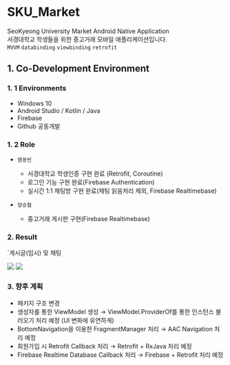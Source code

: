 # SKU_Market   
SeoKyeong University Market Android Native Application   
서경대학교 학생들을 위한 중고거래 모바일 애플리케이션입니다.  
`MVVM` `databinding` `viewbinding` `retrofit`

## 1. Co-Development Environment  
### 1. 1 Environments
- Windows 10
- Android Studio / Kotlin / Java
- Firebase
- Github 공동개발

### 1. 2 Role
- `염동빈`
  - 서경대학교 학생인증 구현 완료 (Retrofit, Coroutine)
  - 로그인 기능 구현 완료(Firebase Authentication)
  - 실시간 1:1 채팅방 구현 완료(채팅 읽음처리 제외, Firebase Realtimebase)
  
- `양승협`
  - 중고거래 게시판 구현(Firebase Realtimebase)
  
### 2. Result
`게시글(임시) 및 채팅
<p align="left">
  <image src="https://user-images.githubusercontent.com/77912766/228895611-86339746-9482-4f82-9a8e-4994d46c50fe.gif"/>
  <image src="https://user-images.githubusercontent.com/77912766/228895643-c50a6432-f8f4-4b2a-a54d-501586667622.gif"/>
</p>

### 3. 향후 계획
- 패키지 구조 변경
- 생성자를 통한 ViewModel 생성 → ViewModel.ProviderOf를 통한 인스턴스 불러오기 처리 예정 (UI 변화에 유연하게)
- BottomNavigation을 이용한 FragmentManager 처리 → AAC Navigation 처리 예정
- 회원가입 시 Retrofit Callback 처리 → Retrofit + RxJava 처리 예정
- Firebase Realtime Database Callback 처리 → Firebase + Retrofit 처리 예정

